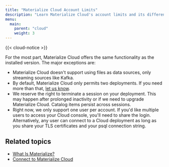 ```yaml
---
title: "Materialize Cloud Account Limits"
description: "Learn Materialize Cloud's account limits and its differences from the installed version."
menu:
  main:
    parent: "cloud"
    weight: 3
---
```


{{< cloud-notice >}}

For the most part, Materialize Cloud offers the same functionality as the installed version. The major exceptions are:

* Materialize Cloud doesn't support using files as data sources, only streaming sources like Kafka.
* By default, Materialize Cloud only permits two deployments. If you need more than that, [let us know](../support).
* We reserve the right to terminate a session on your deployment. This may happen after prolonged inactivity or if we need to upgrade Materialize Cloud. Catalog items persist across sessions.
* Right now, we only support one user per account. If you'd like multiple users to access your Cloud console, you'll need to share the login. Alternatively, any user can connect to a Cloud deployment as long as you share your TLS certificates and your psql connection string.

## Related topics

* [What Is Materialize?](/overview/what-is-materialize)
* [Connect to Materialize Cloud](../connect-to-materialize-cloud)
